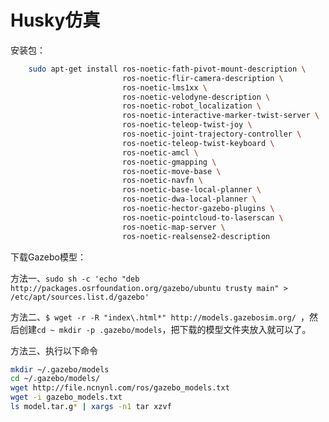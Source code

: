 # Husky仿真

安装包：

```Bash
    sudo apt-get install ros-noetic-fath-pivot-mount-description \
                         ros-noetic-flir-camera-description \
                         ros-noetic-lms1xx \
                         ros-noetic-velodyne-description \
                         ros-noetic-robot_localization \
                         ros-noetic-interactive-marker-twist-server \
                         ros-noetic-teleop-twist-joy \
                         ros-noetic-joint-trajectory-controller \
                         ros-noetic-teleop-twist-keyboard \
                         ros-noetic-amcl \
                         ros-noetic-gmapping \
                         ros-noetic-move-base \
                         ros-noetic-navfn \
                         ros-noetic-base-local-planner \
                         ros-noetic-dwa-local-planner \
                         ros-noetic-hector-gazebo-plugins \
                         ros-noetic-pointcloud-to-laserscan \
                         ros-noetic-map-server \
                         ros-noetic-realsense2-description 
```

下载Gazebo模型：

方法一、`sudo sh -c 'echo "deb http://packages.osrfoundation.org/gazebo/ubuntu trusty main" > /etc/apt/sources.list.d/gazebo'`

方法二、```$ wget -r -R "index\.html*" http://models.gazebosim.org/ ```，然后创建```cd ~ mkdir -p .gazebo/models```，把下载的模型文件夹放入就可以了。

方法三、执行以下命令
```bash
mkdir ~/.gazebo/models
cd ~/.gazebo/models/
wget http://file.ncnynl.com/ros/gazebo_models.txt
wget -i gazebo_models.txt
ls model.tar.g* | xargs -n1 tar xzvf
```